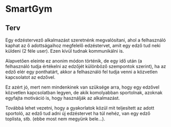 # SmartGym
## Terv
Egy edzéstervező alkalmazást szeretnénk megvalósítani, ahol a felhasználó kaphat az ő adottságaihoz megfelelő edzéstervet, amit egy edző tud neki küldeni (2 féle user). Ezen kívül tudnak kommunikálni is.

Alapvetően eleinte ez anonim módon történik, de egy idő után (a felhasználó tudja értékelni az edzőjét különböző szempontok szerint), ha az edző elér egy ponthatárt, akkor a felhasználó fel tudja venni a közvetlen kapcsolatot az edzővel.

Ez azért jó, mert nem mindenkinek van szüksége arra, hogy egy edzővel közvetlen kapcsolatban legyen, de akik komolyabban sportolnak, azoknak egyfajta motiváció is, hogy használják az alkalmazást.

Továbbá lehet vezetni, hogy a gyakorlatok közül mit teljesített az adott sportoló, az edző tud adni új edzéstervet ha túl nehéz, van egy edző toplista, stb. (ebbe most nem megyünk bele…).
